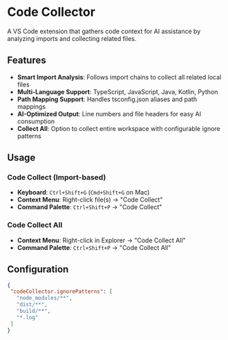 # Code Collector

A VS Code extension that gathers code context for AI assistance by analyzing imports and collecting related files.

## Features

- **Smart Import Analysis**: Follows import chains to collect all related local files
- **Multi-Language Support**: TypeScript, JavaScript, Java, Kotlin, Python
- **Path Mapping Support**: Handles tsconfig.json aliases and path mappings
- **AI-Optimized Output**: Line numbers and file headers for easy AI consumption
- **Collect All**: Option to collect entire workspace with configurable ignore patterns

## Usage

### Code Collect (Import-based)
- **Keyboard**: `Ctrl+Shift+G` (`Cmd+Shift+G` on Mac)
- **Context Menu**: Right-click file(s) → "Code Collect"
- **Command Palette**: `Ctrl+Shift+P` → "Code Collect"

### Code Collect All
- **Context Menu**: Right-click in Explorer → "Code Collect All"
- **Command Palette**: `Ctrl+Shift+P` → "Code Collect All"

## Configuration

```json
{
 "codeCollector.ignorePatterns": [
   "node_modules/**",
   "dist/**",
   "build/**",
   "*.log"
 ]
}
```